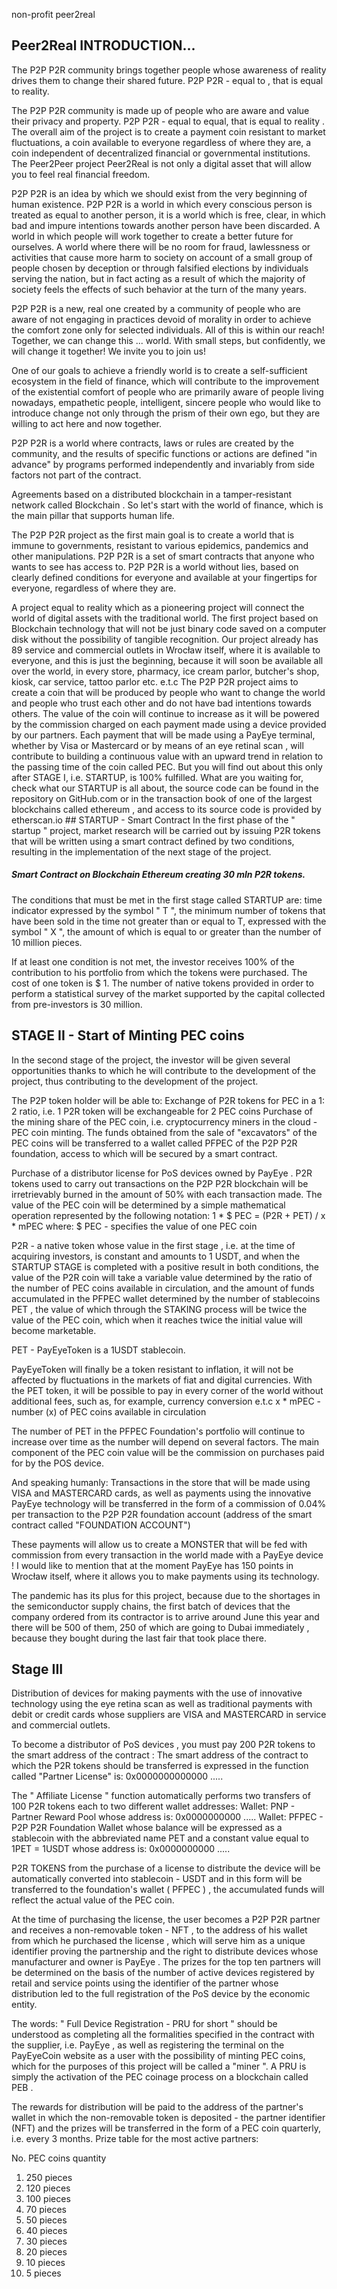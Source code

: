 non-profit
peer2real

## Peer2Real INTRODUCTION...

The P2P P2R community brings together people whose awareness of reality drives them to change their shared future.
P2P P2R - equal to , that is equal to reality. 

The P2P P2R community is made up of people who are aware and value their privacy and property. P2P P2R - equal to equal, that is equal to reality .
The overall aim of the project is to create a payment coin resistant to market fluctuations, a coin available to everyone regardless of where they are, a coin independent of decentralized financial or governmental institutions. The Peer2Peer project Peer2Real is not only a digital asset that will allow you to feel real financial freedom.

P2P P2R is an idea by which we should exist from the very beginning of human existence.
P2P P2R is a world in which every conscious person is treated as equal to another person, it is a world which is free, clear, in which bad and impure intentions towards another person have been discarded. A world in which people will work together to create a better future for ourselves.
A world where there will be no room for fraud, lawlessness or activities that cause more harm to society on account of a small group of people chosen by deception or through falsified elections by individuals serving the nation, but in fact acting as a result of which the majority of society feels the effects of such behavior at the turn of the many years.

P2P P2R is a new, real one created by a community of people who are aware of not engaging in practices devoid of morality in order to achieve the comfort zone only for selected individuals.
All of this is within our reach!
Together, we can change this ... world.
With small steps, but confidently, we will change it together! We invite you to join us!

One of our goals to achieve a friendly world is to create a self-sufficient ecosystem in the field of finance, which will contribute to the improvement of the existential comfort of people who are primarily aware of people living nowadays, empathetic people, intelligent, sincere people who would like to introduce change not only through the prism of their own ego, but they are willing to act here and now together.

P2P P2R is a world where contracts, laws or rules are created by the community, and the results of specific functions or actions are defined "in advance" by programs performed independently and invariably from side factors not part of the contract.

Agreements based on a distributed blockchain in a tamper-resistant network called Blockchain .
So let's start with the world of finance, which is the main pillar that supports human life.

The P2P P2R project as the first main goal is to create a world that is immune to governments, resistant to various epidemics, pandemics and other manipulations.
P2P P2R is a set of smart contracts that anyone who wants to see has access to. P2P P2R is a world without lies, based on clearly defined conditions for everyone and available at your fingertips for everyone, regardless of where they are.

A project equal to reality which as a pioneering project will connect the world of digital assets with the traditional world.
The first project based on Blockchain technology that will not be just binary code saved on a computer disk without the possibility of tangible recognition.
Our project already has 89 service and commercial outlets in Wrocław itself, where it is available to everyone, and this is just the beginning, because it will soon be available all over the world, in every store, pharmacy, ice cream parlor, butcher's shop, kiosk, car service, tattoo parlor etc. e.t.c 
The P2P P2R project aims to create a coin that will be produced by people who want to change the world and people who trust each other and do not have bad intentions towards others. The value of the coin will continue to increase as it will be powered by the commission charged on each payment made using a device provided by our partners.
Each payment that will be made using a PayEye terminal, whether by Visa or Mastercard or by means of an eye retinal scan , will contribute to building a continuous value with an upward trend in relation to the passing time of the coin called PEC.
But you will find out about this only after STAGE I, i.e. STARTUP, is 100% fulfilled. What are you waiting for, check what our STARTUP is all about, the source code can be found in the repository on GitHub.com or in the transaction book of one of the largest blockchains called ethereum , and access to its source code is provided by etherscan.io
	## STARTUP - Smart Contract
In the first phase of the " startup " project, market research will be carried out by issuing P2R tokens that will be written using a smart contract defined by two conditions, resulting in the implementation of the next stage of the project.

##### Smart Contract on Blockchain Ethereum creating 30 mln P2R tokens.
The conditions that must be met in the first stage called STARTUP are:
    time indicator expressed by the symbol " T ",
	the minimum number of tokens that have been sold in the time not greater than or equal to T, expressed with the symbol " X ", 
    the amount of which is equal to or greater than the number of 10 million pieces.

If at least one condition is not met, the investor receives 100% of the contribution to his portfolio from which the tokens were purchased.
The cost of one token is $ 1.
The number of native tokens provided in order to perform a statistical survey of the market supported by the capital collected from pre-investors is 30 million.

## STAGE II - Start of Minting PEC coins

In the second stage of the project, the investor will be given several opportunities thanks to which he will contribute to the development of the project, thus contributing to the development of the project.

The P2P token holder will be able to:
Exchange of P2R tokens for PEC in a 1: 2 ratio, i.e. 1 P2R token will be exchangeable for 2 PEC coins
Purchase of the mining share of the PEC coin, i.e. cryptocurrency miners in the cloud - PEC coin minting. The funds obtained from the sale of "excavators" of the PEC coins will be transferred to a wallet called PFPEC of the P2P P2R foundation, access to which will be secured by a smart contract.
    
Purchase of a distributor license for PoS devices owned by PayEye . 
P2R tokens used to carry out transactions on the P2P P2R blockchain will be irretrievably burned in the     amount of 50% with each transaction made.
The value of the PEC coin will be determined by a simple mathematical operation represented by the following notation:
	1 * $ PEC = (P2R + PET) / x * mPEC
where:
		$ PEC - specifies the value of one PEC coin
        
P2R - a native token whose value in the first stage , i.e. at the time of acquiring investors, is constant and amounts to 1 USDT, and when the STARTUP STAGE is completed with a positive result in both conditions, the value of the P2R coin will take a variable value determined by the ratio of the number of PEC coins available in circulation, and the amount of funds accumulated in the PFPEC wallet determined by the number of stablecoins PET , the value of which through the STAKING process will be twice the value of the PEC coin, which when it reaches twice the initial value will become marketable.

PET - PayEyeToken is a 1USDT stablecoin. 

PayEyeToken will finally be a token resistant to inflation, it will not be affected by fluctuations in the markets of fiat and digital currencies. With the PET token, it will be possible to pay in every corner of the world without additional fees, such as, for example, currency conversion e.t.c
	x * mPEC - number (x) of PEC coins available in circulation

The number of PET in the PFPEC Foundation's portfolio will continue to increase over time as the number will depend on several factors. 
The main component of the PEC coin value will be the commission on purchases paid for by the POS device.

And speaking humanly:
Transactions in the store that will be made using VISA and MASTERCARD cards, as well as payments using the innovative PayEye technology will be transferred in the form of a commission of 0.04% per transaction to the P2P P2R foundation account (address of the smart contract called "FOUNDATION ACCOUNT")

These payments will allow us to create a MONSTER that will be fed with commission from every transaction in the world made with a PayEye device !
I would like to mention that at the moment PayEye has 150 points in Wrocław itself, where it allows you to make payments using its technology.

The pandemic has its plus for this project, because due to the shortages in the semiconductor supply chains, the first batch of devices that the company ordered from its contractor is to arrive around June this year and there will be 500 of them, 250 of which are going to Dubai immediately , because they bought during the last fair that took place there.

## Stage III
Distribution of devices for making payments with the use of innovative technology using the eye retina scan as well as traditional payments with debit or credit cards whose suppliers are VISA and MASTERCARD in service and commercial outlets.

To become a distributor of PoS devices , you must pay 200 P2R tokens to the smart address of the contract :
The smart address of the contract to which the P2R tokens should be transferred is expressed in the function called "Partner License" is: 0x0000000000000 .....

The " Affiliate License " function automatically performs two transfers of 100 P2R tokens each to two different wallet addresses:
  Wallet: PNP - Partner Reward Pool whose address is: 0x0000000000 .....
  Wallet: PFPEC - P2P P2R Foundation Wallet whose balance will be expressed as a stablecoin with the abbreviated name PET and a constant value equal to 
                        1PET = 1USDT whose address is: 0x0000000000 .....

P2R TOKENS from the purchase of a license to distribute the device will be automatically converted into stablecoin - USDT and in this form will be transferred to the foundation's wallet ( PFPEC ) , the accumulated funds will reflect the actual value of the PEC coin.

At the time of purchasing the license, the user becomes a P2P P2R partner and receives a non-removable token - NFT , to the address of his wallet from which he purchased the license , which will serve him as a unique identifier proving the partnership and the right to distribute devices whose manufacturer and owner is PayEye .
The prizes for the top ten partners will be determined on the basis of the number of active devices registered by retail and service points using the identifier of the partner whose distribution led to the full registration of the PoS device by the economic entity.

The words: " Full Device Registration - PRU for short " should be understood as completing all the formalities specified in the contract with the supplier, i.e. PayEye , as well as registering the terminal on the PayEyeCoin website as a user with the possibility of minting PEC coins, which for the purposes of this project will be called a "miner ".
A PRU is simply the activation of the PEC coinage process on a blockchain called PEB .

The rewards for distribution will be paid to the address of the partner's wallet in which the non-removable token is deposited - the partner identifier (NFT) and the prizes will be transferred in the form of a PEC coin quarterly, i.e. every 3 months.
Prize table for the most active partners:

No.	PEC coins quantity
1.	250 pieces
2.	120 pieces
3.	100 pieces
4.	70 pieces
5.  50 pieces
6.  40 pieces
7.  30 pieces
8.  20 pieces
9.  10 pieces
10.	5 pieces


